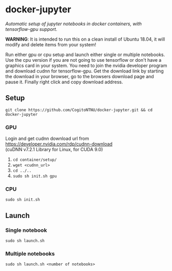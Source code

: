 # docker-jupyter
*Automatic setup of jupyter notebooks in docker containers, with tensorflow-gpu support.*

**WARNING**: It is intended to run this on a clean install of Ubuntu 18.04, it will modify and delete items from your system!

Run either gpu or cpu setup and launch either single or multiple notebooks. Use the cpu version if you are not going to use tensorflow or don't have a graphics card in your system. You need to join the nvidia developer program and download cudnn for tensorflow-gpu. Get the download link by starting the download in your browser, go to the browsers download page and pause it. Finally right click and copy download address.

## Setup
`git clone https://github.com/CogitoNTNU/docker-jupyter.git && cd docker-jupyter`

### GPU
Login and get cudnn download url from https://developer.nvidia.com/rdp/cudnn-download  
(cuDNN v7.2.1 Library for Linux, for CUDA 9.0)
1. `cd container/setup/`
2. `wget <cudnn_url>`
3. `cd ../..`
4. `sudo sh init.sh gpu`

### CPU
`sudo sh init.sh`

## Launch
### Single notebook
`sudo sh launch.sh`

### Multiple notebooks
`sudo sh launch.sh <number of notebooks>`
